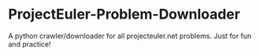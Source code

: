# ProjectEuler-Problem-Downloader
A python crawler/downloader for all projecteuler.net problems. Just for fun and practice!
